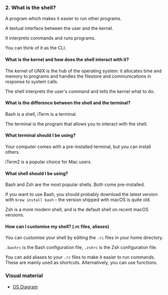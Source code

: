### 2. What is the shell?

A program which makes it easier to run other programs.

A textual interface between the user and the kernel.

It interprets commands and runs programs.

You can think of it as the CLI.


#### What is the kernel and how does the shell interact with it?

The kernel of UNIX is the hub of the operating system: it allocates time and memory to programs and handles the filestore and communications in response to system calls.

The shell interprets the user's command and tells the kernel what to do.


#### What is the difference between the shell and the terminal?

Bash is a shell, iTerm is a terminal.

The terminal is the program that allows you to interact with the shell.

#### What terminal should I be using?

Your computer comes with a pre-installed terminal, but you can install others.

iTerm2 is a popular choice for Mac users.

#### What shell should I be using?

Bash and Zsh are the most popular shells. Both come pre-installed. 

If you want to use Bash, you should probably download the latest version with `brew install bash` - the version shipped with macOS is quite old.

Zsh is a more modern shell, and is the default shell on recent macOS versions.

#### How can I customise my shell? (.rc files, aliases)

You can customise your shell by editing the `.rc` files in your home directory.

`.bashrc` is the Bash configuration file, `.zshrc` is the Zsh configuration file.

You can add aliases to your `.rc` files to make it easier to run commands. These are mainly used as shortcuts. Alternatively, you can use functions.

### Visual material

* [OS Diagram](visuals/os-diagram.png)